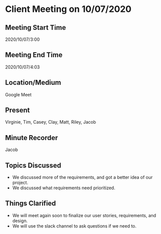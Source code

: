 # Client Meeting on 10/07/2020

## Meeting Start Time

2020/10/07/3:00

## Meeting End Time

2020/10/07/4:03

## Location/Medium

Google Meet

## Present

Virginie, Tim, Casey, Clay, Matt, Riley, Jacob

## Minute Recorder

Jacob

## Topics Discussed

- We discussed more of the requirements, and got a better idea of our project.
- We discussed what requirements need prioritized.

## Things Clarified

- We will meet again soon to finalize our user stories, requirements, and design.
- We will use the slack channel to ask questions if we need to.
